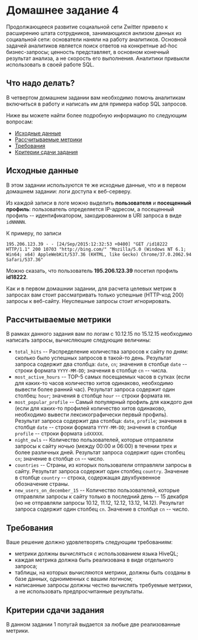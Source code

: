 # Домашнее задание 4

Продолжающееся развитие социальной сети Zwitter привело к расширению штата сотрудников, занимающихся анлизом данных из социальной сети: 
основатели наняли на работу аналитиков. Основной задачей аналитиков является поиск ответов на конкретные ad-hoc бизнес-запросы;
ценность представляет, в основном конечный результат анализа, а не скорость его выполнения. Аналитики привыкли использовать в своей работе SQL.

## Что надо делать?

В четвертом домашнем задании вам необходимо помочь аналитикам включиться в работу и написать им для примера набор SQL запросов.

Ниже вы можете найти более подробную информацию по следующим вопросам:

  * [Исходные данные](#Исходные-данные)
  * [Рассчитываемые метрики](#Рассчитываемые-метрики)
  * [Требования](#Требования)
  * [Критерии сдачи задания](#Критерии-сдачи-задания)

## Исходные данные

В этом задании используются те же исходные данные, что и в первом домашнем задании: логи доступа к веб-серверу.

Из каждой записи в логе можно выделить **пользователя** и **посещенный профиль**: пользователь определяется IP-адресом,
а посещенный профиль -- идентификатором, закодированном в URI запроса в виде `idNNNNN`.

К примеру, по записи

```
195.206.123.39 - - [24/Sep/2015:12:32:53 +0400] "GET /id18222 HTTP/1.1" 200 10703 "http://bing.com/" "Mozilla/5.0 (Windows NT 6.1; Win64; x64) AppleWebKit/537.36 (KHTML, like Gecko) Chrome/37.0.2062.94 Safari/537.36"
```

Можно сказать, что пользователь **195.206.123.39** посетил профиль **id18222**.

Как и в первом домашнии задании, для расчета целевых метрик в запросах вам стоит рассматривать только успешные (HTTP-код 200)
запросы к веб-сайту. Неуспешные запросы стоит игнорировать.

## Рассчитываемые метрики

В рамках данного задания вам по логам с 10.12.15 по 15.12.15 необходимо написать запросы, вычисляющие следующие величины:

  * `total_hits` -- Распределение количества запросов к сайту по дням: сколько было успешных запросов в такой-то день.
    Результат запроса содержит два столбца: `date`, `cn`; значения в столбце `date` -- строки формата `YYYY-MM-DD`;
    значения в столбце `cn` -- числа.
  * `most_active_hours` -- TOP-5 cамыx посещаемых часов в сутках (если для каких-то часов количество хитов одинаково,
    необходимо вывести более ранний час).
    Результат запроса содержит один столбец: `hour`; значения в столбце `hour` -- строки формата `HH`.
  * `most_popular_profile` -- Самый популярный профиль для каждого дня (если для каких-то профилей количество хитов одинаково,
    необходимо вывести лексикографически первый профиль).
    Результат запроса содержит два столбца: `date`, `profile`; значения в столбце `date` -- строки формата `YYYY-MM-DD`;
    значения в столбце `profile` -- строки формата `idXXXXX`.
  * `night_owls` -- Количество пользователей, которые отправляли запросы к сайту ночью (между 00:00 и 06:00)
    в течении трех и более различных дней.
    Результат запроса содержит один столбец `cn`; значение в столбце `cn` -- число.
  * `countries` -- Страны, из которых пользователи отправляли запросы в сайту.
    Результат запроса содержит один столбец `country`. Значение в столбце `country` -- строка, содержащая двухбуквенное обозначение страны.
  * `new_users_on_december_15` -- Количество пользователей, которые отправляли запросы к сайту только в последний день -- 15 декабря
    (но не отправляли запросы 10.12, 11.12, 12.12, 13.12, 14.12).
    Результат запроса содержит один столбец `cn`. Значение в столбце `cn` -- число.

## Требования

Ваше решение должно удовлетворять следующим требованиям:

  * метрики должны вычисляться с использованием языка HiveQL;
  * каждая метрика должна быть реализована в виде отдельного запроса;
  * таблицы, на которых вычисляются метрики, должны быть созданы в базе данных, одноименных с вашим логином;
  * написанные запросы должны честно вычислять требуемые метрики, а не использовать предпросчитанные результаты.
  
## Критерии сдачи задания

В данном задании 1 попугай выдается за любые две реализованные метрики.
